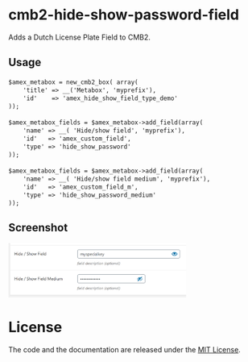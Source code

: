 # cmb2-hide-show-password-field
Adds a Dutch License Plate Field to CMB2.
## Usage
```
$amex_metabox = new_cmb2_box( array(
    'title' => __('Metabox', 'myprefix'),
    'id'    => 'amex_hide_show_field_type_demo'
));

$amex_metabox_fields = $amex_metabox->add_field(array(
    'name' => __( 'Hide/show field', 'myprefix'),
    'id'   => 'amex_custom_field',
    'type' => 'hide_show_password'
));

$amex_metabox_fields = $amex_metabox->add_field(array(
    'name' => __( 'Hide/show field medium', 'myprefix'),
    'id'   => 'amex_custom_field_m',
    'type' => 'hide_show_password_medium'
));
```

## Screenshot
<img src="screenshot.PNG" alt="screenshot" width="70%" />

# License
The code and the documentation are released under the [MIT License](LICENSE).
